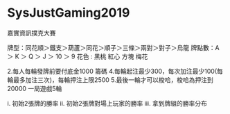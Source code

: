 # SysJustGaming2019
嘉實資訊撲克大賽

牌型：同花順＞鐵支＞葫蘆＞同花＞順子＞三條＞兩對＞對子＞烏龍
牌點數：A ＞ K ＞ Q ＞ J ＞ 10 ＞ 9
花色 : 黑桃 紅心 方塊 梅花

2.每人每輪發牌前要付底金1000 籌碼
4.每輪起注最少300，每次加注最少100(每輪最多加注三次)，每輪押注上限2500
5.最後一輪才可以梭哈，梭哈為押注到20000
一局遊戲5輪

i. 初始2張牌的勝率
ii. 初始2張牌對場上玩家的勝率
iii. 拿到牌組的勝率分布